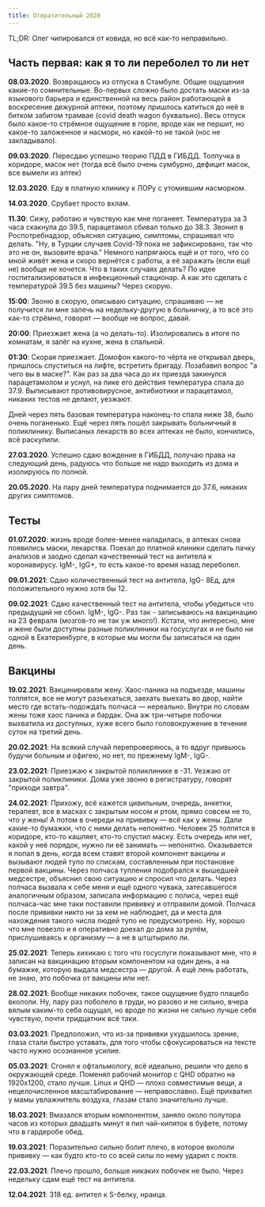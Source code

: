 ```yaml
---
title: Отвратительный 2020
---
```


TL;DR: Олег чипировался от ковида, но всё как-то неправильно.

## Часть первая: как я то ли переболел то ли нет

**08.03.2020**. Возвращаюсь из отпуска в Стамбуле. Общие ощущения какие-то сомнительные. Во-первых сложно было достать маски из-за языкового барьера и единственной на весь район работающей в воскресение дежурной аптеки, поэтому пришлось катиться до неё в битком забитом трамвае (covid death wagon буквально). Весь отпуск было какое-то стрёмное ощущение в горле, вроде как не першит, но какое-то заложенное и насморк, но какой-то не такой (нос не закладывало).

**09.03.2020**. Пересдаю успешно теорию ПДД в ГИБДД. Толпучка в коридоре, масок нет (тогда всё было очень сумбурно, дефицит масок, все вымели из аптек)

**12.03.2020**. Еду в платную клинику к ЛОРу с утомившим насморком.

**14.03.2020**. Срубает просто вхлам.

**11.30**: Сижу, работаю и чувствую как мне поганеет. Температура за 3 часа скакнула до 39.5, парацетамол сбивал только до 38.3. Звонил в Роспотребнадзор, объяснял ситуацию, симптомы, спрашивал что делать. "Ну, в Турции случаев Covid-19 пока не зафиксировано, так что это не он, вызовите врача." Немного напрягаюсь ещё и от того, что со мной живёт жена и скоро вернётся с работы, а её заражать (если ещё не) вообще не хочется. Что в таких случаях делать? По идее госпитализироваться в инфекционный стационар. А как это сделать с температурой 39.5 без машины? Через скорую.

**15:00**: Звоню в скорую, описываю ситуацию, спрашиваю — не получится ли мне залечь на недельку-другую в больничку, а то всё это как-то стрёмно, говорят — вообще не вопрос, давай. 

**20:00**: Приезжает жена (а чо делать-то). Изолировались в итоге по комнатам, я залёг на кухне, жена в спальной.

**01:30**: Скорая приезжает. Домофон какого-то чёрта не открывал дверь, пришлось спуститься на лифте, встретить бригаду. Позабавил вопрос "а чего вы в маске?". Как раз за два часа до их приезда закинулся парацетамолом и уснул, на пике его действия температура спала до 37.9. Выписывают противовирусное, антибиотики и парацетамол, никаких тестов не делают, уезжают.

Дней через пять базовая температура наконец-то спала ниже 38, было очень поганенько. Ещё через пять пошёл закрывать больничный в поликлинику. Выписаных лекарств во всех аптеках не было, кончились, всё раскупили.

**27.03.2020**. Успешно сдаю вождение в ГИБДД, получаю права на следующий день, радуюсь что больше не надо выходить из дома и изолируюсь по полной.

**20.05.2020**. На пару дней температура поднимается до 37.6, никаких других симптомов.

## Тесты

**01.07.2020**: жизнь вроде более-менее наладилась, в аптеках снова появились маски, лекарства. Поехал до платной клиники сделать пачку анализов и заодно сделал качественный тест на антитела к коронавирусу. IgM-, IgG+, то есть какое-то время назад переболел.

**09.01.2021**: Сдаю количественный тест на антитела, IgG- 8Ед, для положительного нужно хотя бы 12.

**09.02.2021**: Сдаю качественный тест на антитела, чтобы убедиться что предыдущий не сбоил. IgM-, IgG-. Раз так - записываюсь на вакцинацию на 23 февраля (мозгов-то не так уж много!). Кстати, что интересно, мне и жене были доступны разные поликлиники на госуслугах и не было ни одной в Екатеринбурге, в которые мы могли бы записаться на один день.

## Вакцины

**19.02.2021**: Вакцинировали жену. Хаос-паника на подъезде, машины толпятся, все не могут разъехаться, заехать выехать во двор, найти место где встать-подождать полчаса — нереально. Внутри по словам жены тоже хаос паника и бардак. Она аж три-четыре побочки выхватила из доступных, хуже всего было головокружение в течение суток на третий день.

**20.02.2021**: На всякий случай перепроверяюсь, а то вдруг привьюсь будучи больным и офигею, но нет, по прежнему IgM-, IgG-.

**23.02.2021**: Приезжаю к закрытой поликлинике в -31. Уезжаю от закрытой поликлиники. Дома уже звоню в регистратуру, говорят "приходи завтра".

**24.02.2021**: Прихожу, всё кажется цивильным, очередь, анкетки, терапевт, все в масках с закрытым носом и ртом, прямо совсем не то, что у жены! А потом в очереди на прививку — всё как у жены. Дали какие-то бумажки, что с ними делать непонятно. Человек 25 толпятся в коридоре, кто-то кашляет, кто-то спустил маску. Есть очередь или нет, какой у неё порядок, нужно ли её занимать — непонятно. Оказывается я попал в день, когда всем ставят второй компонент вакцины и вызывают людей тупо по спискам, составленным при постановке первой вакцины. Через полчаса тупления подобрался к вышедшей медсестре, объяснил свою ситуацию и спросил что делать. Через полчаса вызвала к себе меня и ещё одного чувака, затесавшегося аналогичным образом, записала информацию с полиса, через ещё полчаса-час мне таки поставили прививку и отправили домой. Полчаса после прививки никто ни за кем не наблюдает, да и места для нахождения такого числа людей тупо не предусмотрено. Ну, хорошо что мне повезло и я оперативно доехал до дома за рулём, прислушиваясь к организму — а не в штштырило ли.

**25.02.2021**: Теперь хихикаю с того что госуслуги показывают мне, что я записан на вакцинацию вторым компонентом на один день, а на бумажке, которую выдала медсестра — другой. А ещё лень работать, не знаю, это побочка от вакцины или нет.

**28.02.2021**: Вообще никаких побочек, такое ощущение будто плацебо вкололи. Ну, пару раз поболело в груди, но разово и не сильно, вчера вялым каким-то себя ощущал, но вроде по жизни не сильно лучше себя чувствую, почти тридцатник всё таки.

**03.03.2021**: Предположил, что из-за прививки ухудшилось зрение, глаза стали быстро уставать, для того чтобы сфокусироваться на тексте часто нужно осознанное усилие.

**05.03.2021**: Сгонял к офтальмологу, всё идеально, решили что дело в окружающей среде. Поменял рабочий монитор с QHD обратно на 1920x1200, стало лучше. Linux и QHD — плохо совместимые вещи, а нецелочисленное масштабирование — неправославно. Ещё прихватил у мамы увлажнитель воздуха, глазам стало значительно лучше.

**18.03.2021**: Вмазался вторым компонентом, заняло около полутора часов из которых двадцать минут я пил чай-кипяток в буфете, потому что в гардеробе обед.

**19.03.2021**: Поразительно сильно болит плечо, в которое вкололи прививку — как будто кто-то со всей силы по нему ударил с локтя.

**22.03.2021**: Плечо прошло, больше никаких побочек не было. Через недельку сдам ещё тест на антитела.

**12.04.2021**: 318 ед. антител к S-белку, нраица.
